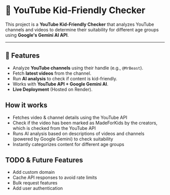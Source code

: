 # 🎯 YouTube Kid-Friendly Checker

This project is a **YouTube Kid-Friendly Checker** that analyzes YouTube channels and videos to determine their suitability for different age groups using **Google's Gemini AI API**.


---

## 🚀 Features
- Analyze **YouTube channels** using their handle (e.g., `@MrBeast`).
- Fetch **latest videos** from the channel.
- Run **AI analysis** to check if content is kid-friendly.
- Works with **YouTube API + Google Gemini AI**.
- **Live Deployment** (Hosted on Render).

## How it works

- Fetches video & channel details using the YouTube API
- Check if the video has been marked as MadeForKids by the creators, which is checked from the YouTube API
- Runs AI analysis based on descriptions of videos and channels (powered by Google Gemini) to check suitability
- Instantly categorizes content for different age groups

## TODO & Future Features
- Add custom domain
- Cache API responses to avoid rate limits
- Bulk request features
- Add user authentication
